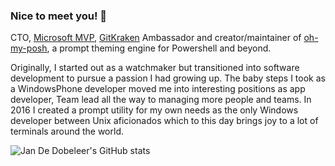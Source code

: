 ### Nice to meet you! 👋

CTO, [Microsoft MVP](https://mvp.microsoft.com/en-us/PublicProfile/5004199?fullName=Jan%20%20De%20Dobbeleer), [GitKraken](https://www.gitkraken.com/invite/nQmDPR9D) Ambassador and creator/maintainer of [oh-my-posh](https://github.com/JanDeDobbeleer/oh-my-posh), a prompt theming engine for Powershell and beyond.

Originally, I started out as a watchmaker but transitioned into software development to pursue a passion I had growing up. The baby steps I took as a WindowsPhone developer moved me into interesting positions as app developer, Team lead all the way to managing more people and teams. In 2016 I created a prompt utility for my own needs as the only Windows developer between Unix aficionados which to this day brings joy to a lot of terminals around the world.

![Jan De Dobeleer's GitHub stats](https://github-readme-stats.vercel.app/api?username=jandedobbeleer&show_icons=true)


